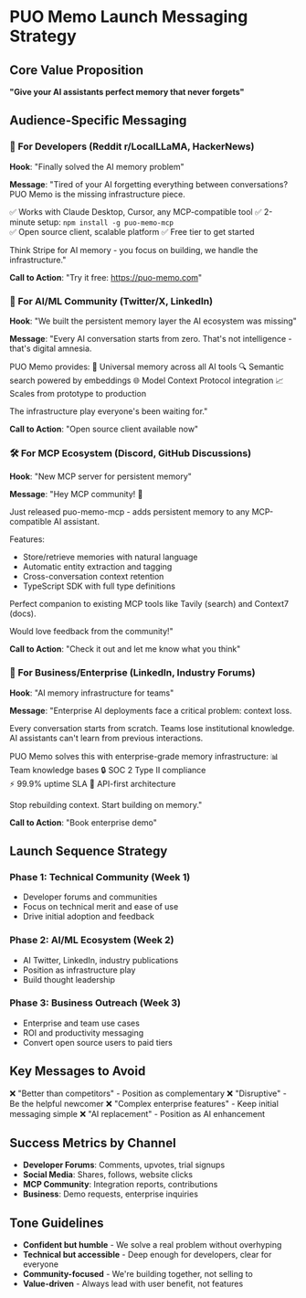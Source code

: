 # PUO Memo Launch Messaging Strategy

## Core Value Proposition

**"Give your AI assistants perfect memory that never forgets"**

## Audience-Specific Messaging

### 🚀 For Developers (Reddit r/LocalLLaMA, HackerNews)

**Hook**: "Finally solved the AI memory problem"

**Message**: 
"Tired of your AI forgetting everything between conversations? PUO Memo is the missing infrastructure piece.

✅ Works with Claude Desktop, Cursor, any MCP-compatible tool
✅ 2-minute setup: `npm install -g puo-memo-mcp`  
✅ Open source client, scalable platform
✅ Free tier to get started

Think Stripe for AI memory - you focus on building, we handle the infrastructure."

**Call to Action**: "Try it free: https://puo-memo.com"

### 🧠 For AI/ML Community (Twitter/X, LinkedIn)

**Hook**: "We built the persistent memory layer the AI ecosystem was missing"

**Message**:
"Every AI conversation starts from zero. That's not intelligence - that's digital amnesia.

PUO Memo provides:
🧠 Universal memory across all AI tools
🔍 Semantic search powered by embeddings
🌐 Model Context Protocol integration
📈 Scales from prototype to production

The infrastructure play everyone's been waiting for."

**Call to Action**: "Open source client available now"

### 🛠️ For MCP Ecosystem (Discord, GitHub Discussions)

**Hook**: "New MCP server for persistent memory"

**Message**:
"Hey MCP community! 👋

Just released puo-memo-mcp - adds persistent memory to any MCP-compatible AI assistant.

Features:
- Store/retrieve memories with natural language
- Automatic entity extraction and tagging  
- Cross-conversation context retention
- TypeScript SDK with full type definitions

Perfect companion to existing MCP tools like Tavily (search) and Context7 (docs).

Would love feedback from the community!"

**Call to Action**: "Check it out and let me know what you think"

### 🏢 For Business/Enterprise (LinkedIn, Industry Forums)

**Hook**: "AI memory infrastructure for teams"

**Message**:
"Enterprise AI deployments face a critical problem: context loss.

Every conversation starts from scratch. Teams lose institutional knowledge. AI assistants can't learn from previous interactions.

PUO Memo solves this with enterprise-grade memory infrastructure:
📊 Team knowledge bases
🔒 SOC 2 Type II compliance  
⚡ 99.9% uptime SLA
🔧 API-first architecture

Stop rebuilding context. Start building on memory."

**Call to Action**: "Book enterprise demo"

## Launch Sequence Strategy

### Phase 1: Technical Community (Week 1)
- Developer forums and communities
- Focus on technical merit and ease of use
- Drive initial adoption and feedback

### Phase 2: AI/ML Ecosystem (Week 2)  
- AI Twitter, LinkedIn, industry publications
- Position as infrastructure play
- Build thought leadership

### Phase 3: Business Outreach (Week 3)
- Enterprise and team use cases
- ROI and productivity messaging
- Convert open source users to paid tiers

## Key Messages to Avoid

❌ "Better than competitors" - Position as complementary
❌ "Disruptive" - Be the helpful newcomer
❌ "Complex enterprise features" - Keep initial messaging simple
❌ "AI replacement" - Position as AI enhancement

## Success Metrics by Channel

- **Developer Forums**: Comments, upvotes, trial signups
- **Social Media**: Shares, follows, website clicks  
- **MCP Community**: Integration reports, contributions
- **Business**: Demo requests, enterprise inquiries

## Tone Guidelines

- **Confident but humble** - We solve a real problem without overhyping
- **Technical but accessible** - Deep enough for developers, clear for everyone
- **Community-focused** - We're building together, not selling to
- **Value-driven** - Always lead with user benefit, not features